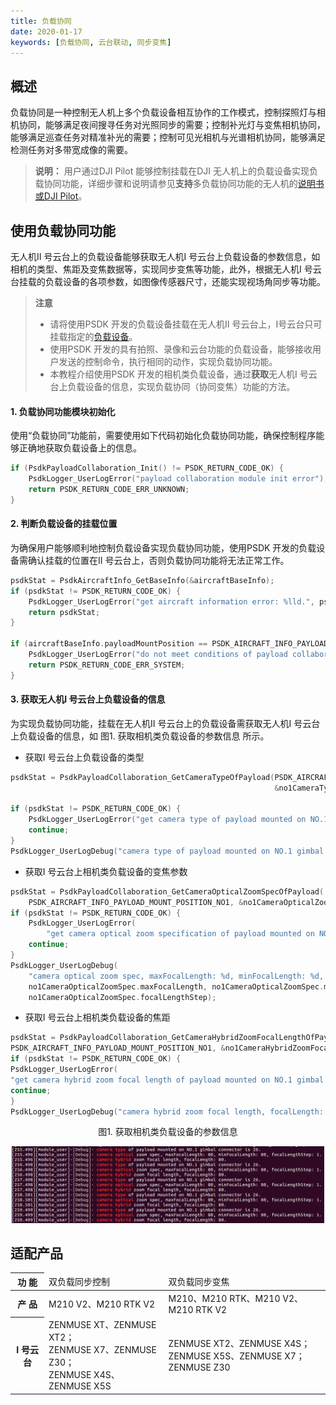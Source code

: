 ```yaml
---
title: 负载协同
date: 2020-01-17
keywords: [负载协同, 云台联动, 同步变焦]
---
```

## 概述
负载协同是一种控制无人机上多个负载设备相互协作的工作模式，控制探照灯与相机协同，能够满足夜间搜寻任务对光照同步的需要；控制补光灯与变焦相机协同，能够满足巡查任务对精准补光的需要；控制可见光相机与光谱相机协同，能够满足检测任务对多带宽成像的需要。  

>**说明：** 用户通过DJI Pilot 能够控制挂载在DJI 无人机上的负载设备实现负载协同功能，详细步骤和说明请参见**支持**多负载协同功能的无人机的<a href="https://www.dji.com/cn/matrice-200-series-v2/info#downloads" target="_blank" rel="external">说明书或DJI Pilot</a>。

## 使用负载协同功能
无人机Ⅱ 号云台上的负载设备能够获取无人机Ⅰ 号云台上负载设备的参数信息，如相机的类型、焦距及变焦数据等，实现同步变焦等功能，此外，根据无人机Ⅰ 号云台挂载的负载设备的各项参数，如图像传感器尺寸，还能实现视场角同步等功能。   

>**注意** 
> * 请将使用PSDK 开发的负载设备挂载在无人机Ⅱ 号云台上，Ⅰ号云台只可挂载指定的<a href="#t01">负载设备</a>。  
> * 使用PSDK 开发的具有拍照、录像和云台功能的负载设备，能够接收用户发送的控制命令，执行相同的动作，实现负载协同功能。
> * 本教程介绍使用PSDK 开发的相机类负载设备，通过**获取**无人机Ⅰ 号云台上负载设备的信息，实现负载协同（协同变焦）功能的方法。

#### 1. 负载协同功能模块初始化
使用“负载协同”功能前，需要使用如下代码初始化负载协同功能，确保控制程序能够正确地获取负载设备上的信息。

```c
if (PsdkPayloadCollaboration_Init() != PSDK_RETURN_CODE_OK) {
    PsdkLogger_UserLogError("payload collaboration module init error");
    return PSDK_RETURN_CODE_ERR_UNKNOWN;
}
```

#### 2. 判断负载设备的挂载位置
为确保用户能够顺利地控制负载设备实现负载协同功能，使用PSDK 开发的负载设备需确认挂载的位置在II 号云台上，否则负载协同功能将无法正常工作。

```c
psdkStat = PsdkAircraftInfo_GetBaseInfo(&aircraftBaseInfo);
if (psdkStat != PSDK_RETURN_CODE_OK) {
    PsdkLogger_UserLogError("get aircraft information error: %lld.", psdkStat);
    return psdkStat;
}

if (aircraftBaseInfo.payloadMountPosition == PSDK_AIRCRAFT_INFO_PAYLOAD_MOUNT_POSITION_NO1) {
    PsdkLogger_UserLogError("do not meet conditions of payload collaboration.");
    return PSDK_RETURN_CODE_ERR_SYSTEM;
}
```

#### 3. 获取无人机I 号云台上负载设备的信息
为实现负载协同功能，挂载在无人机Ⅱ 号云台上的负载设备需获取无人机I 号云台上负载设备的信息，如 图1. 获取相机类负载设备的参数信息 所示。

* 获取I 号云台上负载设备的类型

```c
psdkStat = PsdkPayloadCollaboration_GetCameraTypeOfPayload(PSDK_AIRCRAFT_INFO_PAYLOAD_MOUNT_POSITION_NO1,
                                                           &no1CameraType);

if (psdkStat != PSDK_RETURN_CODE_OK) {
    PsdkLogger_UserLogError("get camera type of payload mounted on NO.1 gimbal connector error.");
    continue;
}
PsdkLogger_UserLogDebug("camera type of payload mounted on NO.1 gimbal connector is %d.", no1CameraType);
```
* 获取I 号云台上相机类负载设备的变焦参数

```c
psdkStat = PsdkPayloadCollaboration_GetCameraOpticalZoomSpecOfPayload(
    PSDK_AIRCRAFT_INFO_PAYLOAD_MOUNT_POSITION_NO1, &no1CameraOpticalZoomSpec);
if (psdkStat != PSDK_RETURN_CODE_OK) {
    PsdkLogger_UserLogError(
        "get camera optical zoom specification of payload mounted on NO.1 gimbal connector error.");
    continue;
}
PsdkLogger_UserLogDebug(
    "camera optical zoom spec, maxFocalLength: %d, minFocalLength: %d, focalLengthStep: %d.",
    no1CameraOpticalZoomSpec.maxFocalLength, no1CameraOpticalZoomSpec.minFocalLength,
    no1CameraOpticalZoomSpec.focalLengthStep);
```

* 获取I 号云台上相机类负载设备的焦距

```c
psdkStat = PsdkPayloadCollaboration_GetCameraHybridZoomFocalLengthOfPayload(
PSDK_AIRCRAFT_INFO_PAYLOAD_MOUNT_POSITION_NO1, &no1CameraHybridZoomFocalLength);
if (psdkStat != PSDK_RETURN_CODE_OK) {
PsdkLogger_UserLogError(
"get camera hybrid zoom focal length of payload mounted on NO.1 gimbal connector error.");
continue;
}
PsdkLogger_UserLogDebug("camera hybrid zoom focal length, focalLength: %d.", no1CameraHybridZoomFocalLength);
```
<div>
<div style="text-align: center"><p> 图1. 获取相机类负载设备的参数信息 </p>
</div>
<div style="text-align: center"><p><span>
      <img src="../../images/payload_collaboration_camera_info_push.png" width="500" alt/></span></p>
</div></div>

## 适配产品
<table id="t01">
  <thead>
    <tr>
      <th>功 能 </th>
      <td>双负载同步控制</td>
      <td>双负载同步变焦</td>
    </tr>
  </thead>
  <tbody>
    <tr>
      <th>产 品 </th>
      <td>M210 V2、M210 RTK V2</td>
      <td>M210、M210 RTK、M210 V2、M210 RTK V2</td>
    </tr>
    <tr>
      <th>Ⅰ 号云台</th>
      <td>ZENMUSE XT、ZENMUSE XT2；</br>ZENMUSE X7、ZENMUSE Z30；</br>ZENMUSE X4S、ZENMUSE X5S</td>
      <td>ZENMUSE XT2、ZENMUSE X4S；</br>ZENMUSE X5S、ZENMUSE X7；</br>ZENMUSE Z30</td>
    </tr>
  </tbody>
</table>
